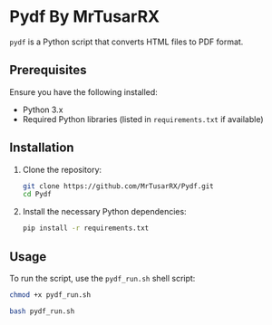 # Pydf By MrTusarRX

`pydf` is a Python script that converts HTML files to PDF format.

## Prerequisites

Ensure you have the following installed:
- Python 3.x
- Required Python libraries (listed in `requirements.txt` if available)

## Installation

1. Clone the repository:

    ```bash
    git clone https://github.com/MrTusarRX/Pydf.git
    cd Pydf
    ```

2. Install the necessary Python dependencies:

    ```bash
    pip install -r requirements.txt
    ```

## Usage

To run the script, use the `pydf_run.sh` shell script:
```bash
chmod +x pydf_run.sh
```

```bash
bash pydf_run.sh
```
